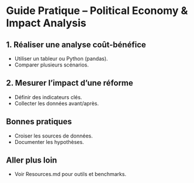 # Guide Pratique – Political Economy & Impact Analysis

## 1. Réaliser une analyse coût-bénéfice
- Utiliser un tableur ou Python (pandas).
- Comparer plusieurs scénarios.

## 2. Mesurer l’impact d’une réforme
- Définir des indicateurs clés.
- Collecter les données avant/après.

## Bonnes pratiques
- Croiser les sources de données.
- Documenter les hypothèses.

## Aller plus loin
- Voir Resources.md pour outils et benchmarks.
